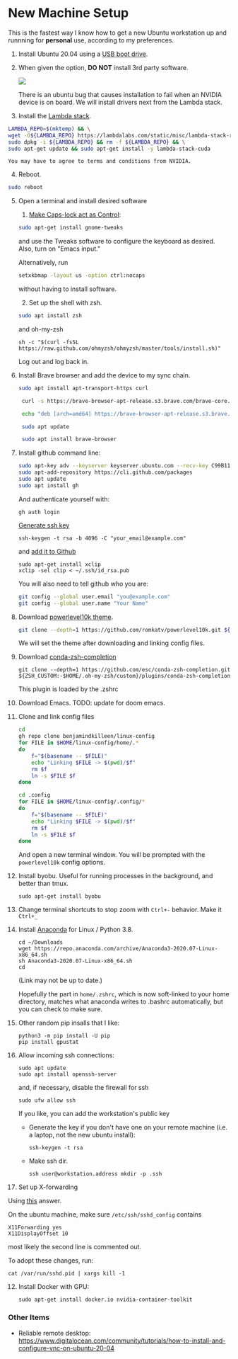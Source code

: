 # New Machine Setup

This is the fastest way I know how to get a new Ubuntu workstation up and runnning for **personal**
use, according to my preferences.

1. Install Ubuntu 20.04 using a [USB boot drive](https://ubuntu.com/tutorials/create-a-usb-stick-on-ubuntu#1-overview).
2. When given the option, **DO NOT** install 3rd party software.

   ![](https://ubuntucommunity.s3.dualstack.us-east-2.amazonaws.com/original/2X/3/32da76fd45eb5300065df0491ec85a0ab3e6e380.png)

   There is an ubuntu bug that causes installation to fail when an NVIDIA device is on board. We will install drivers next from the Lambda stack.

3. Install the [Lambda stack](https://lambdalabs.com/lambda-stack-deep-learning-software).

```bash
LAMBDA_REPO=$(mktemp) && \
wget -O${LAMBDA_REPO} https://lambdalabs.com/static/misc/lambda-stack-repo.deb && \
sudo dpkg -i ${LAMBDA_REPO} && rm -f ${LAMBDA_REPO} && \
sudo apt-get update && sudo apt-get install -y lambda-stack-cuda
```

    You may have to agree to terms and conditions from NVIDIA.

4. Reboot.

```bash
sudo reboot
```

5. Open a terminal and install desired software

   1. [Make Caps-lock act as Control](https://askubuntu.com/questions/33774/how-do-i-remap-the-caps-lock-and-ctrl-keys):

   ```bash
   sudo apt-get install gnome-tweaks
   ```

   and use the Tweaks software to configure the keyboard as desired. Also, turn on "Emacs input."

   Alternatively, run

   ```bash
   setxkbmap -layout us -option ctrl:nocaps
   ```

   without having to install software.

   2. Set up the shell with zsh.

   ```bash
   sudo apt install zsh
   ```

   and oh-my-zsh

   ```
   sh -c "$(curl -fsSL https://raw.github.com/ohmyzsh/ohmyzsh/master/tools/install.sh)"
   ```

   Log out and log back in.

6. Install Brave browser and add the device to my sync chain.

   ```bash
   sudo apt install apt-transport-https curl

    curl -s https://brave-browser-apt-release.s3.brave.com/brave-core.asc | sudo apt-key --keyring /etc/apt/trusted.gpg.d/brave-browser-release.gpg add -

    echo "deb [arch=amd64] https://brave-browser-apt-release.s3.brave.com/ stable main" | sudo tee /etc/apt/sources.list.d/brave-browser-release.list

    sudo apt update

    sudo apt install brave-browser
   ```

7. Install github command line:

   ```bash
   sudo apt-key adv --keyserver keyserver.ubuntu.com --recv-key C99B11DEB97541F0
   sudo apt-add-repository https://cli.github.com/packages
   sudo apt update
   sudo apt install gh
   ```

   And authenticate yourself with:

   ```
   gh auth login
   ```

   [Generate ssh key](https://docs.github.com/en/free-pro-team@latest/github/authenticating-to-github/generating-a-new-ssh-key-and-adding-it-to-the-ssh-agent)

   ```
   ssh-keygen -t rsa -b 4096 -C "your_email@example.com"
   ```

   and [add it to Github](https://docs.github.com/en/free-pro-team@latest/github/authenticating-to-github/adding-a-new-ssh-key-to-your-github-account)

   ```
   sudo apt-get install xclip
   xclip -sel clip < ~/.ssh/id_rsa.pub
   ```

   You will also need to tell github who you are:

   ```bash
   git config --global user.email "you@example.com"
   git config --global user.name "Your Name"
   ```

8. Download [powerlevel10k theme](https://github.com/romkatv/powerlevel10k).
   ```bash
   git clone --depth=1 https://github.com/romkatv/powerlevel10k.git ${ZSH_CUSTOM:-$HOME/.oh-my-zsh/custom}/themes/powerlevel10k
   ```
   We will set the theme after downloading and linking config files.
9. Download [conda-zsh-completion](https://github.com/esc/conda-zsh-completion)

   ```
   git clone --depth=1 https://github.com/esc/conda-zsh-completion.git ${ZSH_CUSTOM:-$HOME/.oh-my-zsh/custom}/plugins/conda-zsh-completion
   ```

   This plugin is loaded by the .zshrc

10. Download Emacs. TODO: update for doom emacs.

11. Clone and link config files

    ```bash
    cd
    gh repo clone benjamindkilleen/linux-config
    for FILE in $HOME/linux-config/home/.*
    do
        f="$(basename -- $FILE)"
        echo "Linking $FILE -> $(pwd)/$f"
        rm $f
        ln -s $FILE $f
    done

    cd .config
    for FILE in $HOME/linux-config/.config/*
    do
        f="$(basename -- $FILE)"
        echo "Linking $FILE -> $(pwd)/$f"
        rm $f
        ln -s $FILE $f
    done
    ```

    And open a new terminal window. You will be prompted with the `powerlevel10k` config options.

12. Install byobu. Useful for running processes in the background, and better than tmux.

    ```
    sudo apt-get install byobu
    ```

13. Change terminal shortcuts to stop zoom with `Ctrl+-` behavior. Make it `Ctrl+_`

14. Install [Anaconda](https://www.anaconda.com/products/individual) for Linux / Python 3.8.

    ```
    cd ~/Downloads
    wget https://repo.anaconda.com/archive/Anaconda3-2020.07-Linux-x86_64.sh
    sh Anaconda3-2020.07-Linux-x86_64.sh
    cd
    ```

    (Link may not be up to date.)

    Hopefully the part in `home/.zshrc`, which is now soft-linked to your home directory, matches
    what anaconda writes to .bashrc automatically, but you can check to make sure.

15. Other random pip insalls that I like:

    ```
    python3 -m pip install -U pip
    pip install gpustat
    ```

16. Allow incoming ssh connections:

    ```
    sudo apt update
    sudo apt install openssh-server
    ```

    and, if necessary, disable the firewall for ssh

    ```
    sudo ufw allow ssh
    ```

    If you like, you can add the workstation's public key

    - Generate the key if you don't have one on your remote machine (i.e. a laptop, not the new ubuntu install):
      ```
      ssh-keygen -t rsa
      ```
    - Make ssh dir.
      ```
      ssh user@workstation.address mkdir -p .ssh
      ```

17. Set up X-forwarding

Using [this](https://unix.stackexchange.com/questions/12755/how-to-forward-x-over-ssh-to-run-graphics-applications-remotely) answer.

On the ubuntu machine, make sure `/etc/ssh/sshd_config` contains

```
X11Forwarding yes
X11DisplayOffset 10
```

most likely the second line is commented out.

To adopt these changes, run:

```
cat /var/run/sshd.pid | xargs kill -1
```

12. Install Docker with GPU:
    ```
    sudo apt-get install docker.io nvidia-container-toolkit
    ```

### Other Items

- Reliable remote desktop: https://www.digitalocean.com/community/tutorials/how-to-install-and-configure-vnc-on-ubuntu-20-04
